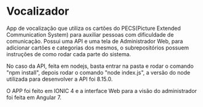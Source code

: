 # Vocalizador

App de vocalização que utiliza os cartões do PECS(Picture Extended Communication System) para auxiliar pessoas com dificuldade de comunicação. Possui uma API e uma tela de Administrador Web, para adicionar cartões e categorias dos mesmos, o subrepositórios possuem instruções de como rodar cada parte do sistema.

No caso da API, feita em nodejs, basta entrar na pasta e rodar o comando "npm install", depois rodar o comando "node index.js", a versão do node utilizada para desenvolver a API foi 8.15.0.

O APP foi feito em IONIC 4 e a interface Web para a visão do administrador foi feita em Angular 7.
